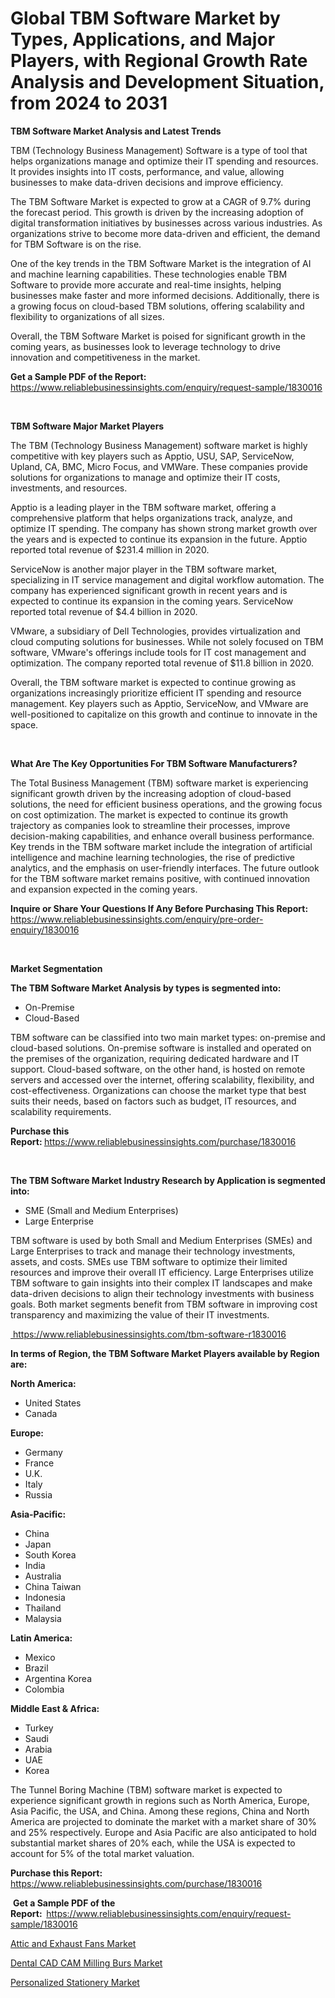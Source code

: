 <p><h1>Global TBM Software Market by Types, Applications, and Major Players, with Regional Growth Rate Analysis and Development Situation, from 2024 to 2031</h1></p><p><strong>TBM Software Market Analysis and Latest Trends</strong></p>
<p><p>TBM (Technology Business Management) Software is a type of tool that helps organizations manage and optimize their IT spending and resources. It provides insights into IT costs, performance, and value, allowing businesses to make data-driven decisions and improve efficiency.</p><p>The TBM Software Market is expected to grow at a CAGR of 9.7% during the forecast period. This growth is driven by the increasing adoption of digital transformation initiatives by businesses across various industries. As organizations strive to become more data-driven and efficient, the demand for TBM Software is on the rise.</p><p>One of the key trends in the TBM Software Market is the integration of AI and machine learning capabilities. These technologies enable TBM Software to provide more accurate and real-time insights, helping businesses make faster and more informed decisions. Additionally, there is a growing focus on cloud-based TBM solutions, offering scalability and flexibility to organizations of all sizes.</p><p>Overall, the TBM Software Market is poised for significant growth in the coming years, as businesses look to leverage technology to drive innovation and competitiveness in the market.</p></p>
<p><strong>Get a Sample PDF of the Report:&nbsp;</strong> <a href="https://www.reliablebusinessinsights.com/enquiry/request-sample/1830016">https://www.reliablebusinessinsights.com/enquiry/request-sample/1830016</a></p>
<p>&nbsp;</p>
<p><strong>TBM Software Major Market Players</strong></p>
<p><p>The TBM (Technology Business Management) software market is highly competitive with key players such as Apptio, USU, SAP, ServiceNow, Upland, CA, BMC, Micro Focus, and VMWare. These companies provide solutions for organizations to manage and optimize their IT costs, investments, and resources.</p><p>Apptio is a leading player in the TBM software market, offering a comprehensive platform that helps organizations track, analyze, and optimize IT spending. The company has shown strong market growth over the years and is expected to continue its expansion in the future. Apptio reported total revenue of $231.4 million in 2020.</p><p>ServiceNow is another major player in the TBM software market, specializing in IT service management and digital workflow automation. The company has experienced significant growth in recent years and is expected to continue its expansion in the coming years. ServiceNow reported total revenue of $4.4 billion in 2020.</p><p>VMware, a subsidiary of Dell Technologies, provides virtualization and cloud computing solutions for businesses. While not solely focused on TBM software, VMware's offerings include tools for IT cost management and optimization. The company reported total revenue of $11.8 billion in 2020.</p><p>Overall, the TBM software market is expected to continue growing as organizations increasingly prioritize efficient IT spending and resource management. Key players such as Apptio, ServiceNow, and VMware are well-positioned to capitalize on this growth and continue to innovate in the space.</p></p>
<p>&nbsp;</p>
<p><strong>What Are The Key Opportunities For TBM Software Manufacturers?</strong></p>
<p><p>The Total Business Management (TBM) software market is experiencing significant growth driven by the increasing adoption of cloud-based solutions, the need for efficient business operations, and the growing focus on cost optimization. The market is expected to continue its growth trajectory as companies look to streamline their processes, improve decision-making capabilities, and enhance overall business performance. Key trends in the TBM software market include the integration of artificial intelligence and machine learning technologies, the rise of predictive analytics, and the emphasis on user-friendly interfaces. The future outlook for the TBM software market remains positive, with continued innovation and expansion expected in the coming years.</p></p>
<p><strong>Inquire or Share Your Questions If Any Before Purchasing This Report:</strong> <a href="https://www.reliablebusinessinsights.com/enquiry/pre-order-enquiry/1830016">https://www.reliablebusinessinsights.com/enquiry/pre-order-enquiry/1830016</a></p>
<p>&nbsp;</p>
<p><strong>Market Segmentation</strong></p>
<p><strong>The TBM Software Market Analysis by types is segmented into:</strong></p>
<p><ul><li>On-Premise</li><li>Cloud-Based</li></ul></p>
<p><p>TBM software can be classified into two main market types: on-premise and cloud-based solutions. On-premise software is installed and operated on the premises of the organization, requiring dedicated hardware and IT support. Cloud-based software, on the other hand, is hosted on remote servers and accessed over the internet, offering scalability, flexibility, and cost-effectiveness. Organizations can choose the market type that best suits their needs, based on factors such as budget, IT resources, and scalability requirements.</p></p>
<p><strong>Purchase this Report:&nbsp;</strong><a href="https://www.reliablebusinessinsights.com/purchase/1830016">https://www.reliablebusinessinsights.com/purchase/1830016</a></p>
<p>&nbsp;</p>
<p><strong>The TBM Software Market Industry Research by Application is segmented into:</strong></p>
<p><ul><li>SME (Small and Medium Enterprises)</li><li>Large Enterprise</li></ul></p>
<p><p>TBM software is used by both Small and Medium Enterprises (SMEs) and Large Enterprises to track and manage their technology investments, assets, and costs. SMEs use TBM software to optimize their limited resources and improve their overall IT efficiency. Large Enterprises utilize TBM software to gain insights into their complex IT landscapes and make data-driven decisions to align their technology investments with business goals. Both market segments benefit from TBM software in improving cost transparency and maximizing the value of their IT investments.</p></p>
<p><a href="https://www.reliablebusinessinsights.com/tbm-software-r1830016">&nbsp;https://www.reliablebusinessinsights.com/tbm-software-r1830016</a></p>
<p><strong>In terms of Region, the TBM Software Market Players available by Region are:</strong></p>
<p>
    <p> <strong> North America: </strong>
        <ul>
            <li>United States</li>
            <li>Canada</li>
        </ul>
        </p> 
    <p> <strong> Europe: </strong>
        <ul>
            <li>Germany</li>
            <li>France</li>
            <li>U.K.</li>
            <li>Italy</li>
            <li>Russia</li>
        </ul>
        </p> 
    <p> <strong> Asia-Pacific: </strong>
        <ul>
            <li>China</li>
            <li>Japan</li>
            <li>South Korea</li>
            <li>India</li>
            <li>Australia</li>
            <li>China Taiwan</li>
            <li>Indonesia</li>
            <li>Thailand</li>
            <li>Malaysia</li>
        </ul>
        </p> 
    <p> <strong> Latin America: </strong>
        <ul>
            <li>Mexico</li>
            <li>Brazil</li>
            <li>Argentina Korea</li>
            <li>Colombia</li>
        </ul>
        </p> 
    <p> <strong> Middle East & Africa: </strong>
        <ul>
            <li>Turkey</li>
            <li>Saudi</li>
            <li>Arabia</li>
            <li>UAE</li>
            <li>Korea</li>
        </ul>
    </p>
    </p>
<p><p>The Tunnel Boring Machine (TBM) software market is expected to experience significant growth in regions such as North America, Europe, Asia Pacific, the USA, and China. Among these regions, China and North America are projected to dominate the market with a market share of 30% and 25% respectively. Europe and Asia Pacific are also anticipated to hold substantial market shares of 20% each, while the USA is expected to account for 5% of the total market valuation.</p></p>
<p><strong>Purchase this Report: </strong><a href="https://www.reliablebusinessinsights.com/purchase/1830016">https://www.reliablebusinessinsights.com/purchase/1830016</a></p>
<p>&nbsp;<strong>Get a Sample PDF of the Report:&nbsp;&nbsp;</strong><a href="https://www.reliablebusinessinsights.com/enquiry/request-sample/1830016">https://www.reliablebusinessinsights.com/enquiry/request-sample/1830016</a></p>
<p><strong></strong></p>
<p><p><a href="https://github.com/whpnbwim9/Market-Research-Report-List-1/blob/main/attic-and-exhaust-fans-market.md">Attic and Exhaust Fans Market</a></p><p><a href="https://view.publitas.com/reportprime-1/global-dental-cad-cam-milling-burs-market-size-share-analysis-by-product-type-by-application-by-region-forecasts-2024-2031/">Dental CAD CAM Milling Burs Market</a></p><p><a href="https://github.com/faniayasa/Market-Research-Report-List-1/blob/main/personalized-stationery-market.md">Personalized Stationery Market</a></p></p>